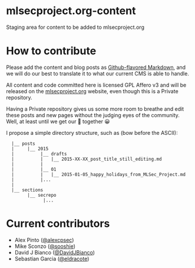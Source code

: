 mlsecproject.org-content
========================

Staging area for content to be added to mlsecproject.org

# How to contribute

Please add the content and blog posts as [Github-flavored Markdown](https://help.github.com/articles/github-flavored-markdown/), and we will
do our best to translate it to what our current CMS is able to handle.

All content and code committed here is licensed GPL Affero v3 and will be released
on the [mlsecproject.org](https://mlsecproject.org) website, even though this
is a Private repository.

Having a Private repository gives us some more room to breathe and edit these
posts and new pages without the judging eyes of the community. Well, at least
until we get our :shit: together :grinning:

I propose a simple directory structure, such as (bow before the ASCII):
```
  |__ posts
  |     |__ 2015
  |          |__ drafts
  |          |   |__ 2015-XX-XX_post_title_still_editing.md
  |          |
  |          |__ 01
  |          |   |__ 2015-01-05_happy_holidays_from_MLSec_Project.md
  |          |...
  |
  |__ sections
        |__ secrepo
              |...
```

# Current contributors

* Alex Pinto ([@alexcpsec](https://twitter.com/alexcpsec))
* Mike Sconzo ([@sooshie](https://twitter.com/sooshie))
* David J Bianco ([@DavidJBianco](https://twitter.com/DavidJBianco))
* Sebastian Garcia ([@eldracote](https://twitter.com/eldracote))
